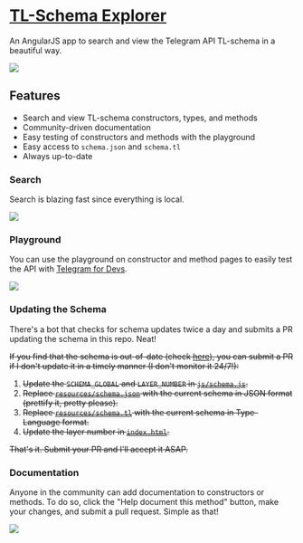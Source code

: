 # [TL-Schema Explorer](https://schema.horner.tj)

An AngularJS app to search and view the Telegram API TL-schema in a beautiful way.

![](https://i.imgur.com/akrelfR.png)

## Features

- Search and view TL-schema constructors, types, and methods
- Community-driven documentation
- Easy testing of constructors and methods with the playground
- Easy access to `schema.json` and `schema.tl`
- Always up-to-date

### Search

Search is blazing fast since everything is local.

![](https://user-images.githubusercontent.com/2646487/52002101-eef02580-2475-11e9-8277-b80f118f87dd.png)

### Playground

You can use the playground on constructor and method pages to easily test the API with [Telegram for Devs](https://tjhorner.com/webogram).

![](https://user-images.githubusercontent.com/2646487/52001701-ea773d00-2474-11e9-8806-397278cb4387.png)

### Updating the Schema

There's a bot that checks for schema updates twice a day and submits a PR updating the schema in this repo. Neat!

~~If you find that the schema is out-of-date (check [here](https://github.com/zhukov/webogram/blob/master/app/js/lib/config.js)), you can submit a PR if I don't update it in a timely manner (I don't monitor it 24/7!):~~

1. ~~Update the `SCHEMA_GLOBAL` and `LAYER_NUMBER` in [`js/schema.js`](https://github.com/tjhorner/schema.tl/blob/master/js/schema.js).~~
2. ~~Replace [`resources/schema.json`](https://github.com/tjhorner/schema.tl/blob/master/resources/schema.json) with the current schema in JSON format (prettify it, pretty please).~~
3. ~~Replace [`resources/schema.tl`](https://github.com/tjhorner/schema.tl/blob/master/resources/schema.tl) with the current schema in Type-Language format.~~
4. ~~Update the layer number in [`index.html`](https://github.com/tjhorner/schema.tl/blob/master/index.html).~~

~~That's it. Submit your PR and I'll accept it ASAP.~~

### Documentation

Anyone in the community can add documentation to constructors or methods. To do so, click the "Help document this method" button, make your changes, and submit a pull request. Simple as that!

![](https://i.imgur.com/9vcRYxy.png)